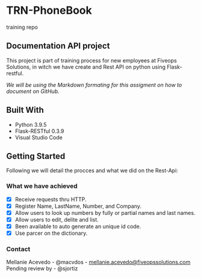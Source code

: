 # TRN-PhoneBook
training repo

## Documentation API project

This project is part of training process for new employees at Fiveops Solutions, in witch we have create and Rest API on python using Flask-restful.

_We will be using the Markdown formating for this assigment on how to document on GitHub._

## Built With 
* Python 3.9.5
* Flask-RESTful 0.3.9
* Visual Studio Code

## Getting Started

Following we will detail the procces and what we did on the Rest-Api:
 
 ### What we have achieved
 
- [x] Receive requests thru HTTP.
- [x] Register Name, LastName, Number, and Company.
- [x] Allow users to look up numbers by fully or partial names and last names.
- [x] Allow users to edit, delite and list.
- [x] Been available to auto generate an unique id code.
- [x] Use parcer on the dictionary.

### Contact

Mellanie Acevedo - @macvdos - mellanie.acevedo@fiveopssolutions.com
Pending review by - @sjortiz
